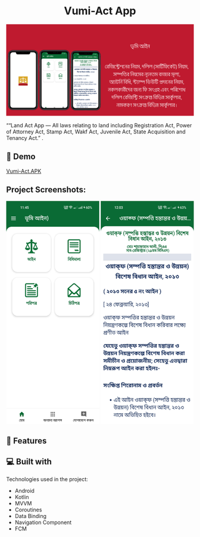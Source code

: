 <h1 align="center" id="title">Vumi-Act App</h1>

<p align="center"><img src="https://raw.githubusercontent.com/rakibcse99/rakibcse99/main/images/vumiactbanner.png" alt="project-image"></p>

<p id="description">““Land Act App — All laws relating to land including Registration Act,
Power of Attorney Act, Stamp Act, Wakf Act,
Juvenile Act, State Acquisition and Tenancy Act.”
.</p>

<h2>🚀 Demo</h2>

[Vumi-Act.APK](https://play.google.com/store/apps/details?id=com.landregistration.vumiact&hl=en-GB)

<h2>Project Screenshots:</h2>

<img src="https://raw.githubusercontent.com/rakibcse99/rakibcse99/main/images/vumiact1.jpg" alt="project-screenshot" width="250" height="600/">

<img src="https://raw.githubusercontent.com/rakibcse99/rakibcse99/main/images/vumiact2.jpg" alt="project-screenshot" width="250" height="600/">


<h2>🧐 Features</h2>


<h2>💻 Built with</h2>

Technologies used in the project:

*   Android
*   Kotlin
*   MVVM
*   Coroutines
*   Data Binding
*   Navigation Component
*   FCM
